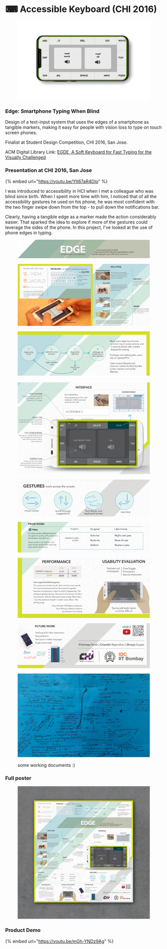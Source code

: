 # ⌨ Accessible Keyboard (CHI 2016)

<figure><img src="../../.gitbook/assets/image (33).png" alt=""><figcaption></figcaption></figure>

### Edge: Smartphone Typing When Blind

Design of a text-input system that uses the edges of a smartphone as tangible markers, making it easy for people with vision loss to type on touch screen phones.

Finalist at Student Design Competition, CHI 2016, San Jose.

ACM Digital Library Link: [EGDE, A Soft Keyboard for Fast Typing for the Visually Challenged](https://dl.acm.org/doi/10.1145/2851581.2890635)



### Presentation at CHI 2016, San Jose

{% embed url="https://youtu.be/Ylt67aR4DIo" %}

I was introduced to accessibility in HCI when I met a colleague who was blind since birth. When I spent more time with him, I noticed that of all the accessibility gestures he used on his phone, he was most confident with the two finger swipe down from the top - to pull down the notifications bar.

Clearly, having a tangible edge as a marker made the action considerably easier. That sparked the idea to explore if more of the gestures could leverage the sides of the phone. In this project, I've looked at the use of phone edges in typing.

<figure><img src="../../.gitbook/assets/ch_2.jpg" alt=""><figcaption></figcaption></figure>

<figure><img src="../../.gitbook/assets/ch_3.jpg" alt=""><figcaption></figcaption></figure>

<figure><img src="../../.gitbook/assets/ch_4.jpg" alt=""><figcaption></figcaption></figure>

<figure><img src="../../.gitbook/assets/ch_5.jpg" alt=""><figcaption></figcaption></figure>

<figure><img src="../../.gitbook/assets/ch_6.jpg" alt=""><figcaption></figcaption></figure>

<figure><img src="../../.gitbook/assets/ch_7.jpg" alt=""><figcaption></figcaption></figure>

<figure><img src="../../.gitbook/assets/ch_8.jpg" alt=""><figcaption></figcaption></figure>

<figure><img src="../../.gitbook/assets/ch_9.jpg" alt=""><figcaption></figcaption></figure>

<figure><img src="../../.gitbook/assets/ch_10.jpg" alt=""><figcaption><p>some working documents :) </p></figcaption></figure>



### Full poster

<figure><img src="../../.gitbook/assets/ch_1 (2).jpg" alt=""><figcaption></figcaption></figure>

### Product Demo

{% embed url="https://youtu.be/mGh-YNDz9Ag" %}
